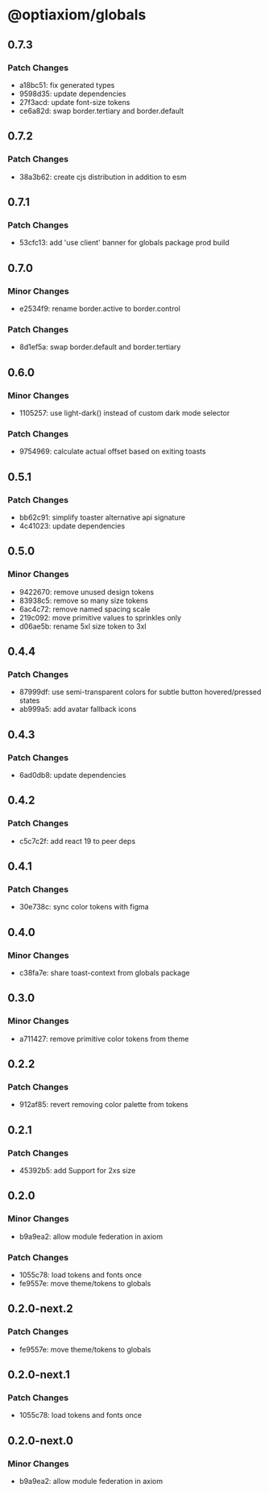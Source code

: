 # @optiaxiom/globals

## 0.7.3

### Patch Changes

- a18bc51: fix generated types
- 9598d35: update dependencies
- 27f3acd: update font-size tokens
- ce6a82d: swap border.tertiary and border.default

## 0.7.2

### Patch Changes

- 38a3b62: create cjs distribution in addition to esm

## 0.7.1

### Patch Changes

- 53cfc13: add 'use client' banner for globals package prod build

## 0.7.0

### Minor Changes

- e2534f9: rename border.active to border.control

### Patch Changes

- 8d1ef5a: swap border.default and border.tertiary

## 0.6.0

### Minor Changes

- 1105257: use light-dark() instead of custom dark mode selector

### Patch Changes

- 9754969: calculate actual offset based on exiting toasts

## 0.5.1

### Patch Changes

- bb62c91: simplify toaster alternative api signature
- 4c41023: update dependencies

## 0.5.0

### Minor Changes

- 9422670: remove unused design tokens
- 83938c5: remove so many size tokens
- 6ac4c72: remove named spacing scale
- 219c092: move primitive values to sprinkles only
- d06ae5b: rename 5xl size token to 3xl

## 0.4.4

### Patch Changes

- 87999df: use semi-transparent colors for subtle button hovered/pressed states
- ab999a5: add avatar fallback icons

## 0.4.3

### Patch Changes

- 6ad0db8: update dependencies

## 0.4.2

### Patch Changes

- c5c7c2f: add react 19 to peer deps

## 0.4.1

### Patch Changes

- 30e738c: sync color tokens with figma

## 0.4.0

### Minor Changes

- c38fa7e: share toast-context from globals package

## 0.3.0

### Minor Changes

- a711427: remove primitive color tokens from theme

## 0.2.2

### Patch Changes

- 912af85: revert removing color palette from tokens

## 0.2.1

### Patch Changes

- 45392b5: add Support for 2xs size

## 0.2.0

### Minor Changes

- b9a9ea2: allow module federation in axiom

### Patch Changes

- 1055c78: load tokens and fonts once
- fe9557e: move theme/tokens to globals

## 0.2.0-next.2

### Patch Changes

- fe9557e: move theme/tokens to globals

## 0.2.0-next.1

### Patch Changes

- 1055c78: load tokens and fonts once

## 0.2.0-next.0

### Minor Changes

- b9a9ea2: allow module federation in axiom
